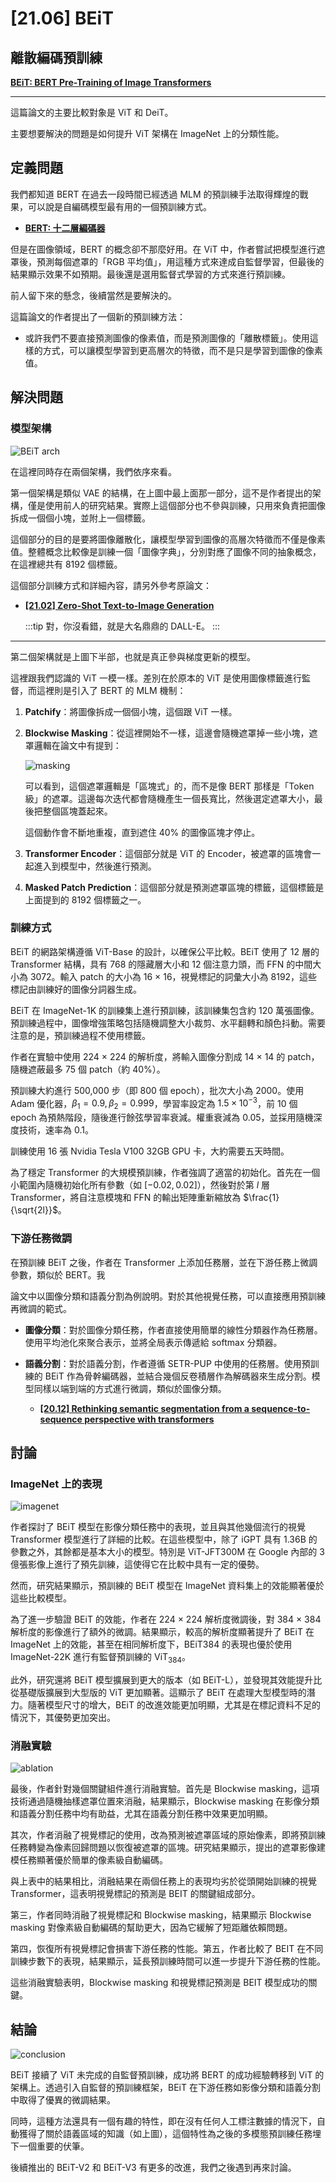 # [21.06] BEiT

## 離散編碼預訓練

[**BEiT: BERT Pre-Training of Image Transformers**](https://arxiv.org/abs/2106.08254)

---

這篇論文的主要比較對象是 ViT 和 DeiT。

主要想要解決的問題是如何提升 ViT 架構在 ImageNet 上的分類性能。

## 定義問題

我們都知道 BERT 在過去一段時間已經透過 MLM 的預訓練手法取得輝煌的戰果，可以說是自編碼模型最有用的一個預訓練方式。

- [**BERT: 十二層編碼器**](../../transformers/1810-bert/index.md)

但是在圖像領域，BERT 的概念卻不那麼好用。在 ViT 中，作者嘗試把模型進行遮罩後，預測每個遮罩的「RGB 平均值」，用這種方式來達成自監督學習，但最後的結果顯示效果不如預期。最後還是選用監督式學習的方式來進行預訓練。

前人留下來的懸念，後續當然是要解決的。

這篇論文的作者提出了一個新的預訓練方法：

- 或許我們不要直接預測圖像的像素值，而是預測圖像的「離散標籤」。使用這樣的方式，可以讓模型學習到更高層次的特徵，而不是只是學習到圖像的像素值。

## 解決問題

### 模型架構

![BEiT arch](./img/img1.jpg)

在這裡同時存在兩個架構，我們依序來看。

第一個架構是類似 VAE 的結構，在上圖中最上面那一部分，這不是作者提出的架構，僅是使用前人的研究結果。實際上這個部分也不參與訓練，只用來負責把圖像拆成一個個小塊，並附上一個標籤。

這個部分的目的是要將圖像離散化，讓模型學習到圖像的高層次特徵而不僅是像素值。整體概念比較像是訓練一個「圖像字典」，分別對應了圖像不同的抽象概念，在這裡總共有 8192 個標籤。

這個部分訓練方式和詳細內容，請另外參考原論文：

- [**[21.02] Zero-Shot Text-to-Image Generation**](https://arxiv.org/abs/2102.12092)

  :::tip
  對，你沒看錯，就是大名鼎鼎的 DALL-E。
  :::

---

第二個架構就是上圖下半部，也就是真正參與梯度更新的模型。

這裡跟我們認識的 ViT 一模一樣。差別在於原本的 ViT 是使用圖像標籤進行監督，而這裡則是引入了 BERT 的 MLM 機制：

1. **Patchify**：將圖像拆成一個個小塊，這個跟 ViT 一樣。
2. **Blockwise Masking**：從這裡開始不一樣，這邊會隨機遮罩掉一些小塊，遮罩邏輯在論文中有提到：

   ![masking](./img/img2.jpg)

   可以看到，這個遮罩邏輯是「區塊式」的，而不是像 BERT 那樣是「Token 級」的遮罩。這邊每次迭代都會隨機產生一個長寬比，然後選定遮罩大小，最後把整個區塊蓋起來。

   這個動作會不斷地重複，直到遮住 40% 的圖像區塊才停止。

3. **Transformer Encoder**：這個部分就是 ViT 的 Encoder，被遮罩的區塊會一起進入到模型中，然後進行預測。
4. **Masked Patch Prediction**：這個部分就是預測遮罩區塊的標籤，這個標籤是上面提到的 8192 個標籤之一。

### 訓練方式

BEiT 的網路架構遵循 ViT-Base 的設計，以確保公平比較。BEiT 使用了 12 層的 Transformer 結構，具有 768 的隱藏層大小和 12 個注意力頭，而 FFN 的中間大小為 3072。輸入 patch 的大小為 16 × 16，視覺標記的詞彙大小為 8192，這些標記由訓練好的圖像分詞器生成。

BEiT 在 ImageNet-1K 的訓練集上進行預訓練，該訓練集包含約 120 萬張圖像。預訓練過程中，圖像增強策略包括隨機調整大小裁剪、水平翻轉和顏色抖動。需要注意的是，預訓練過程不使用標籤。

作者在實驗中使用 224 × 224 的解析度，將輸入圖像分割成 14 × 14 的 patch，隨機遮蔽最多 75 個 patch（約 40%）。

預訓練大約進行 500,000 步（即 800 個 epoch），批次大小為 2000。使用 Adam 優化器，$\beta_1 = 0.9, \beta_2 = 0.999$，學習率設定為 $1.5 \times 10^{-3}$，前 10 個 epoch 為預熱階段，隨後進行餘弦學習率衰減。權重衰減為 0.05，並採用隨機深度技術，速率為 0.1。

訓練使用 16 張 Nvidia Tesla V100 32GB GPU 卡，大約需要五天時間。

為了穩定 Transformer 的大規模預訓練，作者強調了適當的初始化。首先在一個小範圍內隨機初始化所有參數（如 $[-0.02, 0.02]$），然後對於第 $l$ 層 Transformer，將自注意模塊和 FFN 的輸出矩陣重新縮放為 $\frac{1}{\sqrt{2l}}$。

### 下游任務微調

在預訓練 BEiT 之後，作者在 Transformer 上添加任務層，並在下游任務上微調參數，類似於 BERT。我

論文中以圖像分類和語義分割為例說明。對於其他視覺任務，可以直接應用預訓練再微調的範式。

- **圖像分類**：對於圖像分類任務，作者直接使用簡單的線性分類器作為任務層。使用平均池化來聚合表示，並將全局表示傳遞給 softmax 分類器。

- **語義分割**：對於語義分割，作者遵循 SETR-PUP 中使用的任務層。使用預訓練的 BEiT 作為骨幹編碼器，並結合幾個反卷積層作為解碼器來生成分割。模型同樣以端到端的方式進行微調，類似於圖像分類。

  - [**[20.12] Rethinking semantic segmentation from a sequence-to-sequence perspective with transformers**](https://arxiv.org/abs/2012.15840)

## 討論

### ImageNet 上的表現

![imagenet](./img/img3.jpg)

作者探討了 BEiT 模型在影像分類任務中的表現，並且與其他幾個流行的視覺 Transformer 模型進行了詳細的比較。在這些模型中，除了 iGPT 具有 1.36B 的參數之外，其餘都是基本大小的模型。特別是 ViT-JFT300M 在 Google 內部的 3 億張影像上進行了預先訓練，這使得它在比較中具有一定的優勢。

然而，研究結果顯示，預訓練的 BEiT 模型在 ImageNet 資料集上的效能顯著優於這些比較模型。

為了進一步驗證 BEiT 的效能，作者在 224 × 224 解析度微調後，對 384 × 384 解析度的影像進行了額外的微調。結果顯示，較高的解析度顯著提升了 BEiT 在 ImageNet 上的效能，甚至在相同解析度下，BEiT384 的表現也優於使用 ImageNet-22K 進行有監督預訓練的 $\text{ViT}_{384}$。

此外，研究還將 BEiT 模型擴展到更大的版本（如 BEiT-L），並發現其效能提升比從基礎版擴展到大型版的 ViT 更加顯著。這顯示了 BEiT 在處理大型模型時的潛力。隨著模型尺寸的增大，BEiT 的改進效能更加明顯，尤其是在標記資料不足的情況下，其優勢更加突出。

### 消融實驗

![ablation](./img/img4.jpg)

最後，作者針對幾個關鍵組件進行消融實驗。首先是 Blockwise masking，這項技術通過隨機抽樣遮罩位置來消融，結果顯示，Blockwise masking 在影像分類和語義分割任務中均有助益，尤其在語義分割任務中效果更加明顯。

其次，作者消融了視覺標記的使用，改為預測被遮罩區域的原始像素，即將預訓練任務轉變為像素回歸問題以恢復被遮罩的區塊。研究結果顯示，提出的遮罩影像建模任務顯著優於簡單的像素級自動編碼。

與上表中的結果相比，消融結果在兩個任務上的表現均劣於從頭開始訓練的視覺 Transformer，這表明視覺標記的預測是 BEIT 的關鍵組成部分。

第三，作者同時消融了視覺標記和 Blockwise masking，結果顯示 Blockwise masking 對像素級自動編碼的幫助更大，因為它緩解了短距離依賴問題。

第四，恢復所有視覺標記會損害下游任務的性能。第五，作者比較了 BEIT 在不同訓練步數下的表現，結果顯示，延長預訓練時間可以進一步提升下游任務的性能。

這些消融實驗表明，Blockwise masking 和視覺標記預測是 BEIT 模型成功的關鍵。

## 結論

![conclusion](./img/img5.jpg)

BEiT 接續了 ViT 未完成的自監督預訓練，成功將 BERT 的成功經驗轉移到 ViT 的架構上。透過引入自監督的預訓練框架，BEiT 在下游任務如影像分類和語義分割中取得了優異的微調結果。

同時，這種方法還具有一個有趣的特性，即在沒有任何人工標注數據的情況下，自動獲得了關於語義區域的知識（如上圖），這個特性為之後的多模態預訓練任務埋下一個重要的伏筆。

後續推出的 BEiT-V2 和 BEiT-V3 有更多的改進，我們之後遇到再來討論。
